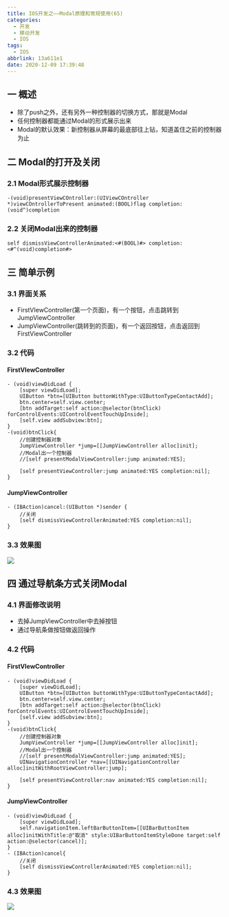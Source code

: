 ```yaml
---
title: IOS开发之——Modal原理和常规使用(65)
categories:
  - 开发
  - 移动开发
  - IOS
tags:
  - IOS
abbrlink: 13a611e1
date: 2020-12-09 17:39:48
---
```

## 一 概述

* 除了push之外，还有另外一种控制器的切换方式，那就是Modal
* 任何控制器都能通过Modal的形式展示出来
* Modal的默认效果：新控制器从屏幕的最底部往上钻，知道盖住之前的控制器为止

<!--more-->

## 二 Modal的打开及关闭

### 2.1 Modal形式展示控制器

```
-(void)presentViewCOntroller:(UIViewCOntroller *)viewCOntrollerToPresent animated:(BOOL)flag completion:(void^)completion
```

### 2.2 关闭Modal出来的控制器

```
self dismissViewControllerAnimated:<#(BOOL)#> completion:<#^(void)completion#>
```

## 三 简单示例

### 3.1 界面关系

* FirstVIewController(第一个页面)，有一个按钮，点击跳转到JumpViewController
* JumpViewController(跳转到的页面)，有一个返回按钮，点击返回到FirstViewController

### 3.2 代码

#### FirstVIewController

```
- (void)viewDidLoad {
    [super viewDidLoad];
    UIButton *btn=[UIButton buttonWithType:UIButtonTypeContactAdd];
    btn.center=self.view.center;
    [btn addTarget:self action:@selector(btnClick) forControlEvents:UIControlEventTouchUpInside];
    [self.view addSubview:btn];
}
-(void)btnClick{
    //创建控制器对象
    JumpViewController *jump=[[JumpViewController alloc]init];
    //Modal出一个控制器
    //[self presentModalViewController:jump animated:YES];
     
    [self presentViewController:jump animated:YES completion:nil];
}
```

#### JumpViewController

```
- (IBAction)cancel:(UIButton *)sender {
    //关闭
    [self dismissViewControllerAnimated:YES completion:nil];
}
```

### 3.3 效果图

![][1]

## 四 通过导航条方式关闭Modal

### 4.1 界面修改说明

* 去掉JumpViewController中去掉按钮
* 通过导航条做按钮做返回操作

### 4.2 代码

#### FirstVIewController

```
- (void)viewDidLoad {
    [super viewDidLoad];
    UIButton *btn=[UIButton buttonWithType:UIButtonTypeContactAdd];
    btn.center=self.view.center;
    [btn addTarget:self action:@selector(btnClick) forControlEvents:UIControlEventTouchUpInside];
    [self.view addSubview:btn];
}
-(void)btnClick{
    //创建控制器对象
    JumpViewController *jump=[[JumpViewController alloc]init];
    //Modal出一个控制器
    //[self presentModalViewController:jump animated:YES];
    UINavigationController *nav=[[UINavigationController alloc]initWithRootViewController:jump];
     
    [self presentViewController:nav animated:YES completion:nil];
}
```

#### JumpViewController

```
- (void)viewDidLoad {
    [super viewDidLoad];
    self.navigationItem.leftBarButtonItem=[[UIBarButtonItem alloc]initWithTitle:@"取消" style:UIBarButtonItemStyleDone target:self action:@selector(cancel)];  
}
- (IBAction)cancel{
    //关闭
    [self dismissViewControllerAnimated:YES completion:nil];
}
```

### 4.3 效果图
![][2]



[1]:https://cdn.jsdelivr.net/gh/pgzxc/CDN/blog-ios/ios-modal-sample-1.gif
[2]:https://cdn.jsdelivr.net/gh/pgzxc/CDN/blog-ios/ios-modal-sample-nav.gif

